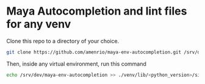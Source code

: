 # Maya Autocompletion and lint files for any venv

Clone this repo to a directory of your choice.
```bash
git clone https://github.com/amenrio/maya-env-autocompletion.git /srv/dev/maya-env-autocompletion
```
Then, inside any virtual environment, run this command

```bash
echo /srv/dev/maya-env-autocompletion >> ./venv/lib/<python_version>/site-packages/maya_env_autocompletion.pth
```

